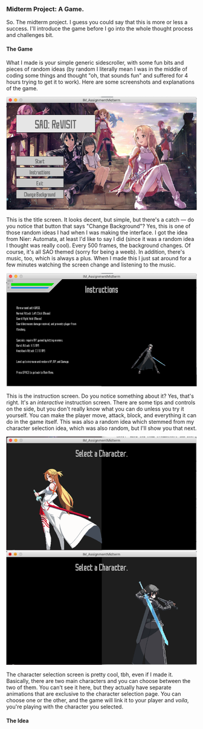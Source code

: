 ### Midterm Project: A Game.

So. The midterm project. I guess you could say that this is more or less a success. I'll introduce the game before I go into the whole thought process and challenges bit.

#### The Game

What I made is your simple generic sidescroller, with some fun bits and pieces of random ideas (by random I literally mean I was in the middle of coding some things and thought "oh, that sounds fun" and suffered for 4 hours trying to get it to work). Here are some screenshots and explanations of the game.

![titlescreen](IM_Midterm_Screenshot1.png)

This is the title screen. It looks decent, but simple, but there's a catch –– do you notice that button that says "Change Background"? Yes, this is one of those random ideas I had when I was making the interface. I got the idea from Nier: Automata, at least I'd like to say I did (since it was a random idea I thought was really cool). Every 500 frames, the background changes. Of course, it's all SAO themed (sorry for being a weeb). In addition, there's music, too, which is always a plus. When I made this I just sat around for a few minutes watching the screen change and listening to the music.

![instructions](IM_Midterm_Screenshot2.png)

This is the instruction screen. Do you notice something about it? Yes, that's right. It's an *interactive* instruction screen. There are some tips and controls on the side, but you don't really know what you can do unless you try it yourself. You can make the player move, attack, block, and everything it can do in the game itself. This was also a random idea which stemmed from my character selection idea, which was also random, but I'll show you that next.

![characterselect](IM_Midterm_Screenshot3.png)
![characterselect2](IM_Midterm_Screenshot4.png)

The character selection screen is pretty cool, tbh, even if I made it. Basically, there are two main characters and you can choose between the two of them. You can't see it here, but they actually have separate animations that are exclusive to the character selection page. You can choose one or the other, and the game will link it to your player and *voila*, you're playing with the character you selected.

#### The Idea

